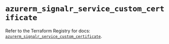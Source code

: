 # `azurerm_signalr_service_custom_certificate`

Refer to the Terraform Registry for docs: [`azurerm_signalr_service_custom_certificate`](https://registry.terraform.io/providers/hashicorp/azurerm/3.103.1/docs/resources/signalr_service_custom_certificate).
